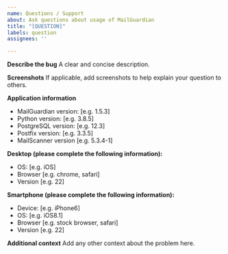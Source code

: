 ```yaml
---
name: Questions / Support
about: Ask questions about usage of MailGuardian
title: "[QUESTION]"
labels: question
assignees: ''

---
```


**Describe the bug**
A clear and concise description.

**Screenshots**
If applicable, add screenshots to help explain your question to others.

**Application information**
 - MailGuardian version: [e.g. 1.5.3]
 - Python version: [e.g. 3.8.5]
 - PostgreSQL version: [e.g. 12.3]
 - Postfix version: [e.g. 3.3.5]
 - MailScanner version [e.g. 5.3.4-1]

**Desktop (please complete the following information):**
 - OS: [e.g. iOS]
 - Browser [e.g. chrome, safari]
 - Version [e.g. 22]

**Smartphone (please complete the following information):**
 - Device: [e.g. iPhone6]
 - OS: [e.g. iOS8.1]
 - Browser [e.g. stock browser, safari]
 - Version [e.g. 22]

**Additional context**
Add any other context about the problem here.
